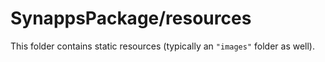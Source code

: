 # SynappsPackage/resources

This folder contains static resources (typically an `"images"` folder as well).
